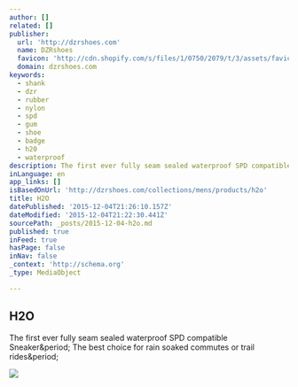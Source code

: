 ```yaml
---
author: []
related: []
publisher:
  url: 'http://dzrshoes.com'
  name: DZRshoes
  favicon: 'http://cdn.shopify.com/s/files/1/0750/2079/t/3/assets/favicon.png?2325274027034092883'
  domain: dzrshoes.com
keywords:
  - shank
  - dzr
  - rubber
  - nylon
  - spd
  - gum
  - shoe
  - badge
  - h20
  - waterproof
description: The first ever fully seam sealed waterproof SPD compatible Sneaker. The best choice for rain soaked commutes or trail rides.
inLanguage: en
app_links: []
isBasedOnUrl: 'http://dzrshoes.com/collections/mens/products/h2o'
title: H2O
datePublished: '2015-12-04T21:26:10.157Z'
dateModified: '2015-12-04T21:22:30.441Z'
sourcePath: _posts/2015-12-04-h2o.md
published: true
inFeed: true
hasPage: false
inNav: false
_context: 'http://schema.org'
_type: MediaObject

---
```

<article style=""><h1>H2O</h1><p>The first ever fully seam sealed waterproof SPD compatible Sneaker&amp;period; The best choice for rain soaked commutes or trail rides&amp;period;</p><img src="http://cdn.shopify.com/s/files/1/0750/2079/products/DZR-h2o-urban-street-clippless-spd-hero_grande.jpg?v=1448512634" /></article>